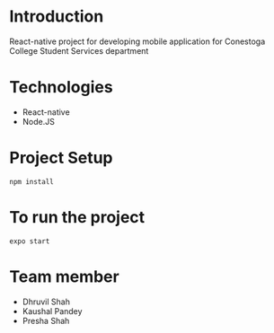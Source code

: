 # Introduction 
React-native project for developing mobile application for Conestoga College Student Services department

# Technologies
- React-native
- Node.JS

# Project Setup
`npm install`

# To run the project
`expo start`

# Team member
- Dhruvil Shah
- Kaushal Pandey
- Presha Shah

